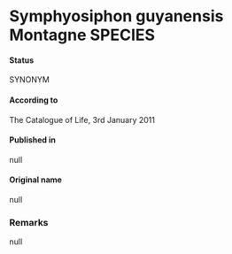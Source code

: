 Symphyosiphon guyanensis Montagne SPECIES
=======

#### Status
SYNONYM

#### According to
The Catalogue of Life, 3rd January 2011

#### Published in
null

#### Original name
null

### Remarks
null